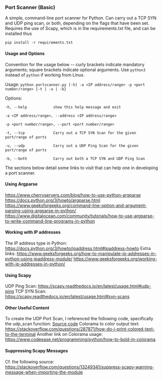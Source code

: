 ### Port Scanner (Basic)
A simple, command-line port scanner for Python. Can carry out a TCP SYN and UDP ping scan, or both, depending on the flags that have been set.
Requires the use of Scapy, which is in the requirements.txt file, and can be installed thus

`pip install -r requirements.txt`

#### Usage and Options
Convention for the usage below -- curly brackets indicate mandatory arguments; square brackets indicate optional arguments.
Use `python3` instead of `python` if working from Linux.

Usage:
`python portscanner.py [-h] -a <IP address/range> -p <port number/range> {-t | -u | -b}`

Options:

`-h, --help            show this help message and exit`

`-a <IP address/range>, --address <IP address/range>`

`-p <port number/range>, --port <port number/range>`

`-t, --tcp             Carry out a TCP SYN Scan for the given port/range of ports`

`-u, --udp             Carry out a UDP Ping Scan for the given port/range of ports`

`-b, --both            Carry out both a TCP SYN and UDP Ping Scan`

The sections below detail some links to visit that can help one in developing a port scanner.

#### Using Argparse
https://www.cherryservers.com/blog/how-to-use-python-argparse
https://docs.python.org/3/howto/argparse.html
https://www.geeksforgeeks.org/command-line-option-and-argument-parsing-using-argparse-in-python/
https://www.digitalocean.com/community/tutorials/how-to-use-argparse-to-write-command-line-programs-in-python

#### Working with IP addresses
The IP address type in Python: https://docs.python.org/3/howto/ipaddress.html#ipaddress-howto
Extra links:
https://www.geeksforgeeks.org/how-to-manipulate-ip-addresses-in-python-using-ipaddress-module/
https://www.geeksforgeeks.org/working-with-ip-addresses-in-python/

#### Using Scapy
UDP Ping Scan: https://scapy.readthedocs.io/en/latest/usage.html#udp-ping
TCP SYN Scan: https://scapy.readthedocs.io/en/latest/usage.html#syn-scans

#### Other Useful Content
To create the UDP Port Scan, I referenced the following code, specifically the udp_scan function:
[Source code](https://github.com/cptpugwash/Scapy-port-scanner/blob/master/port_scanner.py)
Colorama to color output text: https://stackoverflow.com/questions/287871/how-do-i-print-colored-text-to-the-terminal
Another link on Colorama usage: https://www.codeease.net/programming/python/how-to-bold-in-colorama

#### Suppressing Scapy Messages
Cf. the following source: https://stackoverflow.com/questions/13249341/suppress-scapy-warning-message-when-importing-the-module